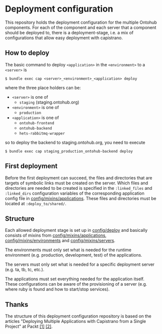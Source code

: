 # Deployment configuration

This repository holds the deployment configuration for the multiple Ontohub components.
For each of the component and each server that a component should be deployed to, there is a deployment-stage,
i.e. a mix of configurations that allow easy deployment with capistrano.

## How to deploy

The basic command to deploy `<application>` in the `<environment>` to a `<server>` is

    $ bundle exec cap <server>_<environment>_<application> deploy

where the three place holders can be:
* `<server>` is one of
  * `staging` (staging.ontohub.org)
* `<environment>` is one of
  * `production`
* `<application>` is one of
  * `ontohub-frontend`
  * `ontohub-backend`
  * `hets-rabbitmq-wrapper`

so to deploy the backend to staging.ontohub.org, you need to execute

    $ bundle exec cap staging_production_ontohub-backend deploy

## First deployment

Before the first deployment can succeed, the files and directories that are targets of symbolic links must be created on the server.
Which files and directories are needed to be created is specified in the `:linked_files` and `:linked_dirs` configuration variables of the corresponding application config file in [config/mixins/applications](config/mixins/applications).
These files and directories must be located at `:deploy_to/shared/`.

## Structure

Each allowed deployment stage is set up in [config/deploy](config/deploy) and basically consists of mixins from [config/mixins/applications](config/mixins/applications), [config/mixins/environments](config/mixins/environments) and [config/mixins/servers](config/mixins/servers).

The environments must only set what is needed for the runtime environment (e.g. production, development, test) of the applications.

The servers must only set what is needed for a specific deployment server (e.g. ta, tb, tc, etc.).

The applications must set everything needed for the application itself.
These configurations can be aware of the provisioning of a server (e.g. where ruby is found and how to start/stop services).

## Thanks

The structure of this deployment configuration repository is based on the articles "Deploying Multiple Applications with Capistrano from a Single Project" at Packt [[1]](https://www.packtpub.com/books/content/part-1-deploying-multiple-applications-capistrano-single-project) [[2]](https://www.packtpub.com/books/content/part-2-deploying-multiple-applications-capistrano-single-project).
